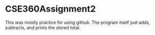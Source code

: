 # CSE360Assignment2
This was mostly practice for using github. The program itself just adds, subtracts, and prints the stored total.

